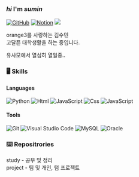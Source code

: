 ### *hi* I'm *sumin*


<a href = "https://github.com/hisumin46"><img alt="GitHub" src ="https://img.shields.io/badge/GitHub-181717.svg?&style=flat-square&logo=GitHub&logoColor=white"/></a> <a href = "https://outrageous-shark-78c.notion.site/Index-dfef7d1ade444221b9bee10ff7c07e2e"><img alt="Notion" src ="https://img.shields.io/badge/Notion-white.svg?&style=flat-square&logo=Notion&logoColor=black"/></a> <a href="mailto:su2490min@gmail.com"><img src="https://img.shields.io/badge/su2490min@gmail.com-orange?style=flat-square&logo=Gmail&logoColor=white&link=mailto:su2490gmin@mail.com"/> </a>

orange3를 사랑하는 김수민    
고달픈 대학생활을 하는 중입니다.

유사모에서 열심히 열일중..


### 🖥️ Skills
#### Languages
 <img alt="Python" src ="https://img.shields.io/badge/Python-3776AB.svg?&style=flat-square&logo=Python&logoColor=white"/> <img alt="Html" src ="https://img.shields.io/badge/HTML5-E34F26.svg?&style=flat-square&logo=HTML5&logoColor=white"/> <img alt="JavaScript" src ="https://img.shields.io/badge/JavaScriipt-F7DF1E.svg?&style=flat-square&logo=JavaScript&logoColor=black"/> <img alt="Css" src ="https://img.shields.io/badge/CSS-1572B6.svg?&style=flat-square&logo=CSS3&logoColor=white"/> <img alt="JavaScript" src ="https://img.shields.io/badge/nodejs-339933.svg?&style=flat-square&logo=Node.js&logoColor=white"/> 

#### Tools
<img  alt="Git" src ="https://img.shields.io/badge/Git-F05032.svg?&style=flat-square&logo=Git&logoColor=white"/> <img  alt="Visual Studio Code" src ="https://img.shields.io/badge/VScode-007ACC.svg?&style=flat-square&logo=Visual Studio Code&logoColor=white"/> <img  alt="MySQL" src ="https://img.shields.io/badge/Mysql-4479A1.svg?&style=flat-square&logo=MySQL&logoColor=white"/> <img  alt="Oracle" src ="https://img.shields.io/badge/Oracle-F80000.svg?&style=flat-square&logo=Oracle&logoColor=white"/> 

### ⌨️ Repositrories
study - 공부 및 정리    
project - 팀 및 개인, 텀 프로젝트
